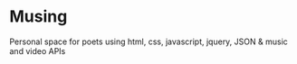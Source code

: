 # Musing
Personal space for poets using html, css, javascript, jquery, JSON &amp; music and video APIs
